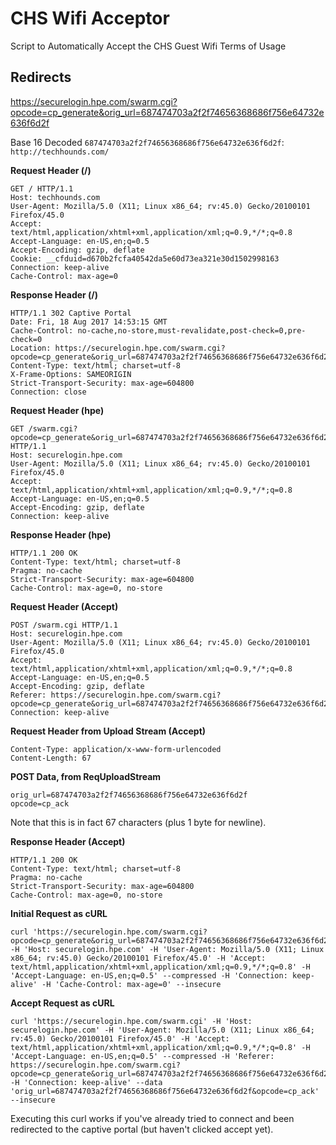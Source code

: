 # CHS Wifi Acceptor

Script to Automatically Accept the CHS Guest Wifi Terms of Usage

## Redirects

https://securelogin.hpe.com/swarm.cgi?opcode=cp_generate&orig_url=687474703a2f2f74656368686f756e64732e636f6d2f

Base 16 Decoded `687474703a2f2f74656368686f756e64732e636f6d2f`: `http://techhounds.com/`

**Request Header (/)**

```
GET / HTTP/1.1
Host: techhounds.com
User-Agent: Mozilla/5.0 (X11; Linux x86_64; rv:45.0) Gecko/20100101 Firefox/45.0
Accept: text/html,application/xhtml+xml,application/xml;q=0.9,*/*;q=0.8
Accept-Language: en-US,en;q=0.5
Accept-Encoding: gzip, deflate
Cookie: __cfduid=d670b2fcfa40542da5e60d73ea321e30d1502998163
Connection: keep-alive
Cache-Control: max-age=0
```

**Response Header (/)**

```
HTTP/1.1 302 Captive Portal
Date: Fri, 18 Aug 2017 14:53:15 GMT
Cache-Control: no-cache,no-store,must-revalidate,post-check=0,pre-check=0
Location: https://securelogin.hpe.com/swarm.cgi?opcode=cp_generate&orig_url=687474703a2f2f74656368686f756e64732e636f6d2f
Content-Type: text/html; charset=utf-8
X-Frame-Options: SAMEORIGIN
Strict-Transport-Security: max-age=604800
Connection: close
```

**Request Header (hpe)**

```
GET /swarm.cgi?opcode=cp_generate&orig_url=687474703a2f2f74656368686f756e64732e636f6d2f HTTP/1.1
Host: securelogin.hpe.com
User-Agent: Mozilla/5.0 (X11; Linux x86_64; rv:45.0) Gecko/20100101 Firefox/45.0
Accept: text/html,application/xhtml+xml,application/xml;q=0.9,*/*;q=0.8
Accept-Language: en-US,en;q=0.5
Accept-Encoding: gzip, deflate
Connection: keep-alive
```

**Response Header (hpe)**

```
HTTP/1.1 200 OK
Content-Type: text/html; charset=utf-8
Pragma: no-cache
Strict-Transport-Security: max-age=604800
Cache-Control: max-age=0, no-store
```

**Request Header (Accept)**

```
POST /swarm.cgi HTTP/1.1
Host: securelogin.hpe.com
User-Agent: Mozilla/5.0 (X11; Linux x86_64; rv:45.0) Gecko/20100101 Firefox/45.0
Accept: text/html,application/xhtml+xml,application/xml;q=0.9,*/*;q=0.8
Accept-Language: en-US,en;q=0.5
Accept-Encoding: gzip, deflate
Referer: https://securelogin.hpe.com/swarm.cgi?opcode=cp_generate&orig_url=687474703a2f2f74656368686f756e64732e636f6d2f
Connection: keep-alive
```

**Request Header from Upload Stream (Accept)**

```
Content-Type: application/x-www-form-urlencoded
Content-Length: 67
```

**POST Data, from ReqUploadStream**

```
orig_url=687474703a2f2f74656368686f756e64732e636f6d2f
opcode=cp_ack
```

Note that this is in fact 67 characters (plus 1 byte for newline).

**Response Header (Accept)**

```
HTTP/1.1 200 OK
Content-Type: text/html; charset=utf-8
Pragma: no-cache
Strict-Transport-Security: max-age=604800
Cache-Control: max-age=0, no-store
```

**Initial Request as cURL**

```
curl 'https://securelogin.hpe.com/swarm.cgi?opcode=cp_generate&orig_url=687474703a2f2f74656368686f756e64732e636f6d2f' -H 'Host: securelogin.hpe.com' -H 'User-Agent: Mozilla/5.0 (X11; Linux x86_64; rv:45.0) Gecko/20100101 Firefox/45.0' -H 'Accept: text/html,application/xhtml+xml,application/xml;q=0.9,*/*;q=0.8' -H 'Accept-Language: en-US,en;q=0.5' --compressed -H 'Connection: keep-alive' -H 'Cache-Control: max-age=0' --insecure
```

**Accept Request as cURL**

```
curl 'https://securelogin.hpe.com/swarm.cgi' -H 'Host: securelogin.hpe.com' -H 'User-Agent: Mozilla/5.0 (X11; Linux x86_64; rv:45.0) Gecko/20100101 Firefox/45.0' -H 'Accept: text/html,application/xhtml+xml,application/xml;q=0.9,*/*;q=0.8' -H 'Accept-Language: en-US,en;q=0.5' --compressed -H 'Referer: https://securelogin.hpe.com/swarm.cgi?opcode=cp_generate&orig_url=687474703a2f2f74656368686f756e64732e636f6d2f' -H 'Connection: keep-alive' --data 'orig_url=687474703a2f2f74656368686f756e64732e636f6d2f&opcode=cp_ack' --insecure
```

Executing this curl works if you've already tried to connect and been redirected to the captive portal (but haven't clicked accept yet).
